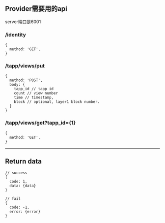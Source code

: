 ## Provider需要用的api

server端口是6001

### /identity
```
{
  method: 'GET',
}
```

### /tapp/views/put
```
{
  method: 'POST',
  body: {
    tapp_id // tapp id
    count // view number
    time // timestamp, 
    block // optional, layer1 block number.
  }
}
```

### /tapp/views/get?tapp_id={1}
```
{
  method: 'GET',
}

```

------------
## Return data
```
// success
{
  code: 1,
  data: {data}  
}

// fail
{
  code: -1,
  error: {error}
}

```
